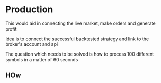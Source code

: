 # Production
This would aid in connecting the live market, make orders and generate profit

Idea is to connect the successful backtested strategy and link to the broker's account and api 

The question which needs to be solved is how to process 100 different symbols in a matter of 60 seconds 

## HOw 